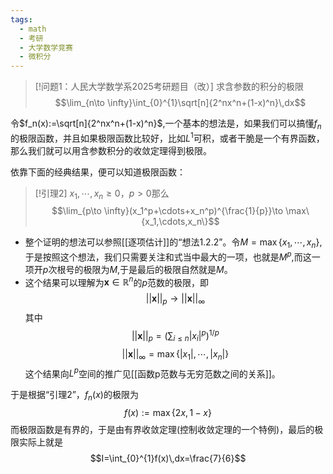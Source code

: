 ```yaml
---
tags:
  - math
  - 考研
  - 大学数学竞赛
  - 微积分
---
```


> [!问题1：人民大学数学系2025考研题目（改）]
> 求含参数的积分的极限$$\lim_{n\to \infty}\int_{0}^{1}\sqrt[n]{2^nx^n+(1-x)^n}\,dx$$

令$f_n(x):=\sqrt[n]{2^nx^n+(1-x)^n}$,一个基本的想法是，如果我们可以搞懂$f_n$的极限函数，并且如果极限函数比较好，比如$L^1$可积，或者干脆是一个有界函数，那么我们就可以用含参数积分的收敛定理得到极限。

依靠下面的经典结果，便可以知道极限函数：

> [!引理2]
> $x_1,\cdots,x_n \geq 0$，$p>0$那么$$\lim_{p\to \infty}(x_1^p+\cdots+x_n^p)^{\frac{1}{p}}\to \max\{x_1,\cdots,x_n\}$$

* 整个证明的想法可以参照[[逐项估计]]的“想法1.2.2”。令$M=\max\{x_1,\cdots,x_n\}$,于是按照这个想法，我们只需要关注和式当中最大的一项，也就是$M^p$,而这一项开$p$次根号的极限为$M$,于是最后的极限自然就是$M$。
* 这个结果可以理解为$\mathbf{x}\in \mathbb{R}^n$的$p$范数的极限，即$$||\mathbf{x}||_{p}\to ||\mathbf{x}||_{\infty}$$其中$$||\mathbf{x}||_{p}=\left(\sum_{i\leq n}|x_i|^p\right)^{1/p}$$$$||\mathbf{x}||_{\infty}=\max\{|x_1|,\cdots,|x_n|\}$$这个结果向$L^p$空间的推广见[[函数p范数与无穷范数之间的关系]]。

于是根据“引理2”，$f_n(x)$的极限为$$f(x):=\max\{2x,1-x\}$$而极限函数是有界的，于是由有界收敛定理(控制收敛定理的一个特例)，最后的极限实际上就是$$I=\int_{0}^{1}f(x)\,dx=\frac{7}{6}$$




